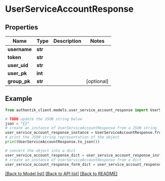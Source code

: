 # UserServiceAccountResponse


## Properties

Name | Type | Description | Notes
------------ | ------------- | ------------- | -------------
**username** | **str** |  | 
**token** | **str** |  | 
**user_uid** | **str** |  | 
**user_pk** | **int** |  | 
**group_pk** | **str** |  | [optional] 

## Example

```python
from authentik_client.models.user_service_account_response import UserServiceAccountResponse

# TODO update the JSON string below
json = "{}"
# create an instance of UserServiceAccountResponse from a JSON string
user_service_account_response_instance = UserServiceAccountResponse.from_json(json)
# print the JSON string representation of the object
print(UserServiceAccountResponse.to_json())

# convert the object into a dict
user_service_account_response_dict = user_service_account_response_instance.to_dict()
# create an instance of UserServiceAccountResponse from a dict
user_service_account_response_form_dict = user_service_account_response.from_dict(user_service_account_response_dict)
```
[[Back to Model list]](../README.md#documentation-for-models) [[Back to API list]](../README.md#documentation-for-api-endpoints) [[Back to README]](../README.md)


